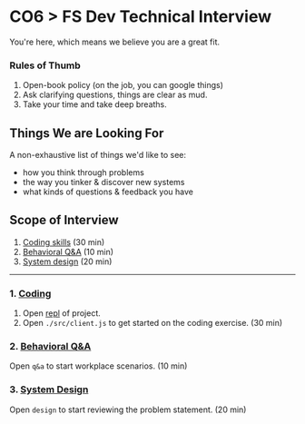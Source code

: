 # CO6 > FS Dev Technical Interview

You're here, which means we believe you are a great fit.

### Rules of Thumb
1. Open-book policy (on the job, you can google things)
2. Ask clarifying questions, things are clear as mud.
4. Take your time and take deep breaths.

## Things We are Looking For

A non-exhaustive list of things we'd like to see:

- how you think through problems
- the way you tinker & discover new systems
- what kinds of questions & feedback you have

## Scope of Interview

1. [Coding skills](#code) (30 min)
2. [Behavioral Q&A](#qa) (10 min)
3. [System design](#sys) (20 min)

------

### 1. [Coding](code)
1. Open [repl](https://replit.com/@NickVinson1/Client#src/client.js) of project.
2. Open `./src/client.js` to get started on the coding exercise. (30 min)

### 2. [Behavioral Q&A](qa)
Open `q&a` to start workplace scenarios. (10 min)

### 3. [System Design](sys)
Open `design` to start reviewing the problem statement. (20 min)
